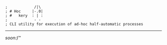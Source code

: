 ```
;            /|\
; # Hoc     |-.0|
; #   kery  : | :
;            - -
; CLI utility for execution of ad-hoc half-automatic processes
```
----

*soon:)*™
